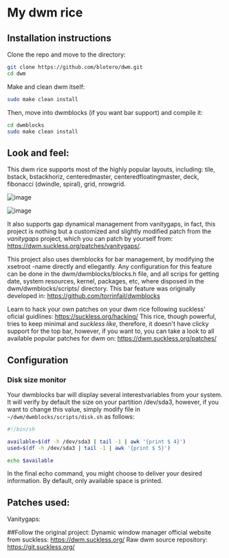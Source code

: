 # My dwm rice

## Installation instructions

Clone the repo and move to the directory:
```bash
git clone https://github.com/blotero/dwm.git
cd dwm
```

Make and clean dwm itself:
```bash
sudo make clean install
```

Then, move into dwmblocks (if you want bar support) and compile it:

```bash
cd dwmblocks
sudo make clean install
```

## Look and feel:
This dwm rice supports most of the highly popular layouts, including: tile, bstack, bstackhoriz, centeredmaster, centeredfloatingmaster, deck, fibonacci (dwindle, spiral), grid, nrowgrid.

![image](https://user-images.githubusercontent.com/43280129/144339050-1769adf6-3295-45b0-a5e9-d522508e706d.png)

![image](https://user-images.githubusercontent.com/43280129/144339454-18957a21-5498-47fe-97b8-3e5d571c8da7.png)


It also supports gap dynamical management from vanitygaps, in fact, this project is nothing but a customized and slightly modified patch from the *vanitygaps* project, which you can patch by yourself from: https://dwm.suckless.org/patches/vanitygaps/.

This project also uses dwmblocks for bar management, by modifying the xsetroot -name <Literally any UTF-8 text you want> directly and ellegantly. Any configuration for this feature can be done in the dwm/dwmblocks/blocks.h file, and all scrips for getting date, system resources, kernel, packages, etc, where disposed in the dwm/dwmblocks/scripts/ directory. This bar feature was originally developed in: https://github.com/torrinfail/dwmblocks

Learn to hack your own patches on your dwm rice following suckless' oficial guidlines: https://suckless.org/hacking/
This rice, though powerful, tries to keep minimal and *suckless like*, therefore, it doesn't have clicky support for the top bar, however, if you want to, you can take a look to all available popular patches for dwm on: https://dwm.suckless.org/patches/

## Configuration


### Disk size monitor

Your dwmblocks bar will display several interestvariables from your system. It will verify by default the size on your partition /dev/sda3, however, if you want to change this value, simply modify file in ```~/dwm/dwmblocks/scripts/disk.sh``` as follows:

```bash
#!/bin/sh

available=$(df -h /dev/sda3 | tail -1 | awk '{print $ 4}')
used=$(df -h /dev/sda3 | tail -1 | awk '{print $ 5}')

echo $available 

```

In the final echo command, you might choose to deliver your desired information. By default, only available space is printed.



## Patches used:
Vanitygaps:


##Follow the original project:
Dynamic window manager official website from suckless: https://dwm.suckless.org/
Raw dwm source repository: https://git.suckless.org/




